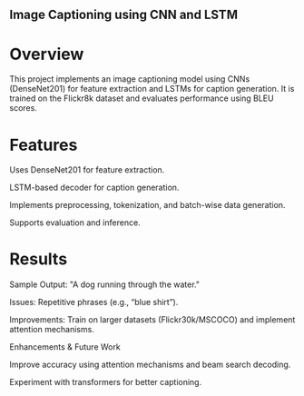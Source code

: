 ## Image Captioning using CNN and LSTM

# Overview

This project implements an image captioning model using CNNs (DenseNet201) for feature extraction and LSTMs for caption generation. It is trained on the Flickr8k dataset and evaluates performance using BLEU scores.

# Features

Uses DenseNet201 for feature extraction.

LSTM-based decoder for caption generation.

Implements preprocessing, tokenization, and batch-wise data generation.

Supports evaluation and inference.

# Results

Sample Output: "A dog running through the water."

Issues: Repetitive phrases (e.g., “blue shirt”).

Improvements: Train on larger datasets (Flickr30k/MSCOCO) and implement attention mechanisms.

Enhancements & Future Work

Improve accuracy using attention mechanisms and beam search decoding.

Experiment with transformers for better captioning.
